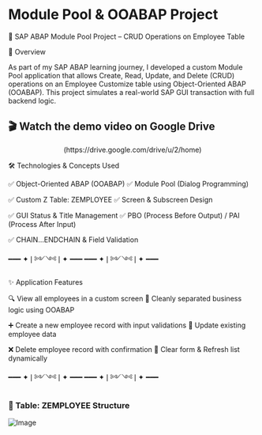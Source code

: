 # Module Pool & OOABAP Project
💼 SAP ABAP Module Pool Project – CRUD Operations on Employee Table

📌 Overview

As part of my SAP ABAP learning journey, I developed a custom Module Pool application that allows Create, Read, Update, and Delete (CRUD) operations on an Employee Customize table using Object-Oriented ABAP (OOABAP). This project simulates a real-world SAP GUI transaction with full backend logic.

<h2>🎬 Watch the demo video on Google Drive </h2>
 <p align="center" target = '_blank'>(https://drive.google.com/drive/u/2/home)</p>



🛠 Technologies & Concepts Used

✅ Object-Oriented ABAP (OOABAP) ✅ Module Pool (Dialog Programming) 

✅ Custom Z Table: ZEMPLOYEE     ✅ Screen & Subscreen Design

✅ GUI Status & Title Management ✅ PBO (Process Before Output) / PAI (Process After Input)

✅ CHAIN...ENDCHAIN & Field Validation

━━━ ✦❘༻༺❘✦ ━━━ ━━━ ✦❘༻༺❘✦ ━━━ 

✨ Application Features  

🔍 View all employees in a custom screen               🧩 Cleanly separated business logic using OOABAP 

➕ Create a new employee record with input validations 📝 Update existing employee data

❌ Delete employee record with confirmation            🔄 Clear form & Refresh list dynamically


━━━ ✦❘༻༺❘✦ ━━━ ━━━ ✦❘༻༺❘✦ ━━━ 

### 🧾 Table: ZEMPLOYEE Structure
![Image](https://github.com/user-attachments/assets/d321e141-c777-47a8-8c58-97b8befbede8)
